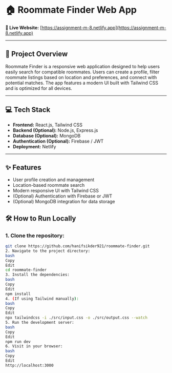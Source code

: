 # 🏠 Roommate Finder Web App

**🔗 Live Website:** [https://assignment-m-8.netlify.app](https://assignment-m-8.netlify.app)

---

## 📌 Project Overview

Roommate Finder is a responsive web application designed to help users easily search for compatible roommates. Users can create a profile, filter roommate listings based on location and preferences, and connect with potential matches. The app features a modern UI built with Tailwind CSS and is optimized for all devices.

---

## 💻 Tech Stack

- **Frontend:** React.js, Tailwind CSS  
- **Backend (Optional):** Node.js, Express.js  
- **Database (Optional):** MongoDB  
- **Authentication (Optional):** Firebase / JWT  
- **Deployment:** Netlify

---

## ✨ Features

- User profile creation and management  
- Location-based roommate search  
- Modern responsive UI with Tailwind CSS  
- (Optional) Authentication with Firebase or JWT  
- (Optional) MongoDB integration for data storage

## 🛠️ How to Run Locally

### 1. Clone the repository:
```bash
git clone https://github.com/hanifsikder921/roommate-finder.git
2. Navigate to the project directory:
bash
Copy
Edit
cd roommate-finder
3. Install the dependencies:
bash
Copy
Edit
npm install
4. (If using Tailwind manually):
bash
Copy
Edit
npx tailwindcss -i ./src/input.css -o ./src/output.css --watch
5. Run the development server:
bash
Copy
Edit
npm run dev
6. Visit in your browser:
bash
Copy
Edit
http://localhost:3000



